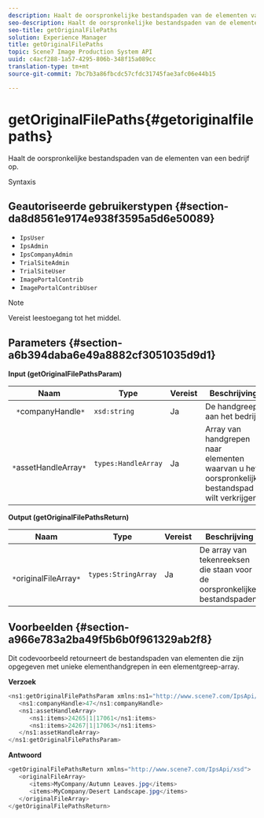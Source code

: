 ```yaml
---
description: Haalt de oorspronkelijke bestandspaden van de elementen van een bedrijf op.
seo-description: Haalt de oorspronkelijke bestandspaden van de elementen van een bedrijf op.
seo-title: getOriginalFilePaths
solution: Experience Manager
title: getOriginalFilePaths
topic: Scene7 Image Production System API
uuid: c4acf288-1a57-4295-806b-348f15a089cc
translation-type: tm+mt
source-git-commit: 7bc7b3a86fbcdc57cfdc31745fae3afc06e44b15

---
```



# getOriginalFilePaths{#getoriginalfilepaths}

Haalt de oorspronkelijke bestandspaden van de elementen van een bedrijf op.

Syntaxis

## Geautoriseerde gebruikerstypen {#section-da8d8561e9174e938f3595a5d6e50089}

* `IpsUser`
* `IpsAdmin`
* `IpsCompanyAdmin`
* `TrialSiteAdmin`
* `TrialSiteUser`
* `ImagePortalContrib`
* `ImagePortalContribUser`

>[!NOTE]
>
>Vereist leestoegang tot het middel.

## Parameters {#section-a6b394daba6e49a8882cf3051035d9d1}

**Input (getOriginalFilePathsParam)**

| Naam | Type | Vereist | Beschrijving |
|---|---|---|---|
| ` *`companyHandle`*` | `xsd:string` | Ja | De handgreep aan het bedrijf. |
| ` *`assetHandleArray`*` | `types:HandleArray` | Ja | Array van handgrepen naar elementen waarvan u het oorspronkelijke bestandspad wilt verkrijgen. |

**Output (getOriginalFilePathsReturn)**

| Naam | Type | Vereist | Beschrijving |
|---|---|---|---|
| ` *`originalFileArray`*` | `types:StringArray` | Ja | De array van tekenreeksen die staan voor de oorspronkelijke bestandspaden. |

## Voorbeelden {#section-a966e783a2ba49f5b6b0f961329ab2f8}

Dit codevoorbeeld retourneert de bestandspaden van elementen die zijn opgegeven met unieke elementhandgrepen in een elementgreep-array.

**Verzoek**

```java
<ns1:getOriginalFilePathsParam xmlns:ns1="http://www.scene7.com/IpsApi/xsd">
   <ns1:companyHandle>47</ns1:companyHandle>
   <ns1:assetHandleArray>
      <ns1:items>24265|1|17061</ns1:items>
      <ns1:items>24267|1|17063</ns1:items>
   </ns1:assetHandleArray>
</ns1:getOriginalFilePathsParam>
```

**Antwoord**

```java
<getOriginalFilePathsReturn xmlns="http://www.scene7.com/IpsApi/xsd">
   <originalFileArray>
      <items>MyCompany/Autumn Leaves.jpg</items>
      <items>MyCompany/Desert Landscape.jpg</items>
   </originalFileArray>
</getOriginalFilePathsReturn>
```

